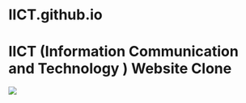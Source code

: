 # IICT.github.io

# IICT (Information Communication and Technology ) Website Clone

<img src="pic/home.png">
